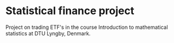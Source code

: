 # Statistical finance project
Project on trading ETF's in the course Introduction to mathematical statistics at DTU Lyngby, Denmark.
